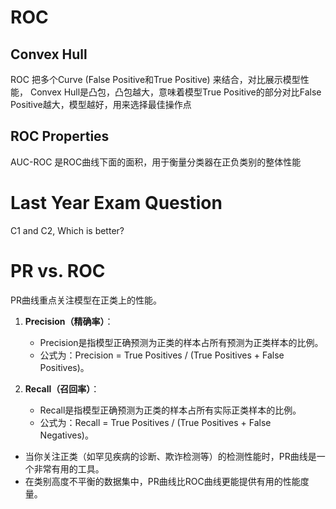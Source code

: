 # ROC 
## Convex Hull
ROC 把多个Curve (False Positive和True Positive) 来结合，对比展示模型性能，
Convex Hull是凸包，凸包越大，意味着模型True Positive的部分对比False Positive越大，模型越好，用来选择最佳操作点

## ROC Properties 
AUC-ROC 是ROC曲线下面的面积，用于衡量分类器在正负类别的整体性能

# Last Year Exam Question
C1 and C2, Which is better? 
# PR vs. ROC

PR曲线重点关注模型在正类上的性能。

1. **Precision（精确率）**：
    
    - Precision是指模型正确预测为正类的样本占所有预测为正类样本的比例。
    - 公式为：Precision = True Positives / (True Positives + False Positives)。
2. **Recall（召回率）**：
    
    - Recall是指模型正确预测为正类的样本占所有实际正类样本的比例。
    - 公式为：Recall = True Positives / (True Positives + False Negatives)。
- 当你关注正类（如罕见疾病的诊断、欺诈检测等）的检测性能时，PR曲线是一个非常有用的工具。
- 在类别高度不平衡的数据集中，PR曲线比ROC曲线更能提供有用的性能度量。